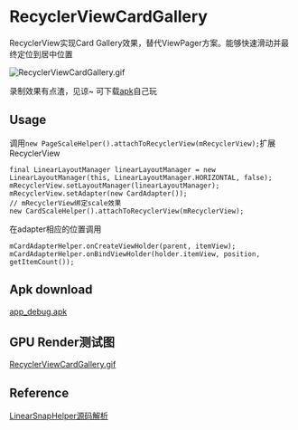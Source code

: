 # RecyclerViewCardGallery

RecyclerView实现Card Gallery效果，替代ViewPager方案。能够快速滑动并最终定位到居中位置

![RecyclerViewCardGallery.gif](https://github.com/huazhiyuan2008/RecyclerViewCardGallery/blob/master/art/RecyclerViewCardGallery_blur.gif)

录制效果有点渣，见谅~ 可下载[apk](https://github.com/huazhiyuan2008/RecyclerViewCardGallery/blob/master/art/app-debug.apk?raw=true)自己玩

## Usage

调用`new PageScaleHelper().attachToRecyclerView(mRecyclerView);`扩展RecyclerView
```
final LinearLayoutManager linearLayoutManager = new LinearLayoutManager(this, LinearLayoutManager.HORIZONTAL, false);
mRecyclerView.setLayoutManager(linearLayoutManager);
mRecyclerView.setAdapter(new CardAdapter());
// mRecyclerView绑定scale效果
new CardScaleHelper().attachToRecyclerView(mRecyclerView);
```

在adapter相应的位置调用
```
mCardAdapterHelper.onCreateViewHolder(parent, itemView);
mCardAdapterHelper.onBindViewHolder(holder.itemView, position, getItemCount());
```

## Apk download
[app_debug.apk](https://github.com/huazhiyuan2008/RecyclerViewCardGallery/blob/master/art/app-debug.apk?raw=true)

## GPU Render测试图
[RecyclerViewCardGallery.gif](https://github.com/huazhiyuan2008/RecyclerViewCardGallery/blob/master/art/RecyclerViewCardGallery_GPU.gif)

## Reference
[LinearSnapHelper源码解析](http://huazhiyuan2008.github.io/2016/09/01/LinearSnapHelper源码解析)